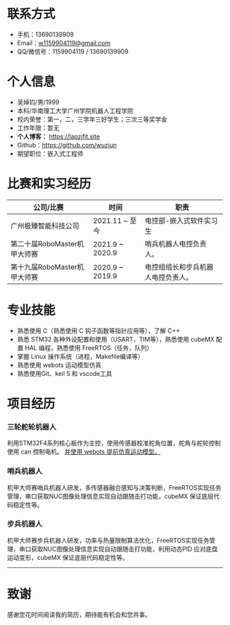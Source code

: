 # 联系方式

- 手机：13690139909
- Email：w1159904119@gmail.com
- QQ/微信号：1159904119 / 13690139909

# 个人信息

- 吴焯钧/男/1999
- 本科/华南理工大学广州学院机器人工程学院
- 校内荣誉：第一，二，三学年三好学生；三次三等奖学金
- 工作年限：暂无
- **个人博客：**
https://lapzjfit.site
- Github：https://github.com/wuzjun
- 期望职位：嵌入式工程师

# 比赛和实习经历

公司/比赛|时间|职责
-|-|-
广州极臻智能科技公司|2021.11 ~ 至今|电控部-嵌入式软件实习生
第二十届RoboMaster机甲大师赛|2021.9 ~ 2020.9|哨兵机器人电控负责人。
第十九届RoboMaster机甲大师赛|2020.9 ~ 2019.9|电控组组长和步兵机器人电控负责人。

# 专业技能

- 熟悉使用 C（熟悉使用 C 钩子函数等指针应用等），了解 C++
&nbsp;
- 熟悉 STM32 各种外设配置和使用（USART，TIM等），熟悉使用 cubeMX 配置 HAL 编程，熟悉使用 FreeRTOS（任务，队列）
&nbsp;
- 掌握 Linux 操作系统（进程，Makefile编译等）
&nbsp;
- 熟悉使用 webots 运动模型仿真
&nbsp;
- 熟悉使用Git、keil 5 和 vscode工具

# 项目经历

### 三轮舵轮机器人

利用STM32F4系列核心板作为主控，使用传感器校准舵角位置，舵角与舵轮控制使用 can 控制电机。
[并使用 webots 提前仿真运动模型。](https://github.com/wuzjun/Webots_Robot)

### 哨兵机器人

机甲大师赛哨兵机器人研发，多传感器融合感知与决策判断，FreeRTOS实现任务管理，串口获取NUC图像处理信息实现自动跟随击打功能，cubeMX 保证底层代码稳定性等。

### 步兵机器人

机甲大师赛步兵机器人研发，功率与热量限制算法优化，FreeRTOS实现任务管理，串口获取NUC图像处理信息实现自动跟随击打功能，利用动态PID 应对底盘运动变形，cubeMX 保证底层代码稳定性等。



---

# 致谢

感谢您花时间阅读我的简历，期待能有机会和您共事。
